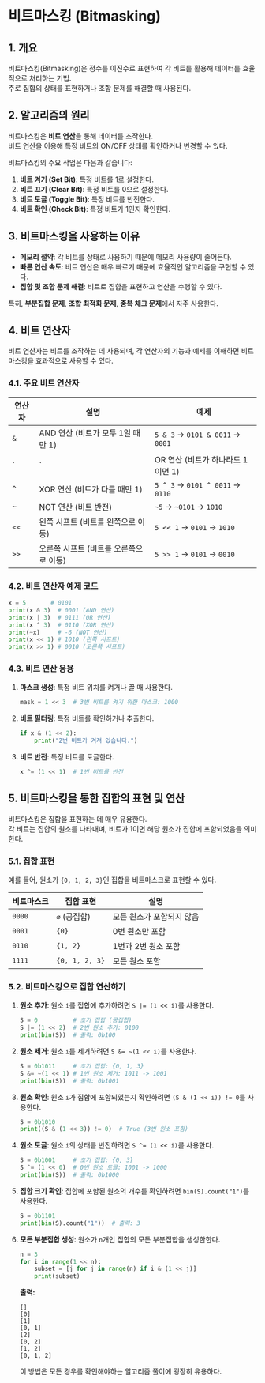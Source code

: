 # 비트마스킹 (Bitmasking)

## 1. 개요
비트마스킹(Bitmasking)은 정수를 이진수로 표현하여 각 비트를 활용해 데이터를 효율적으로 처리하는 기법.  
주로 집합의 상태를 표현하거나 조합 문제를 해결할 때 사용된다.

## 2. 알고리즘의 원리
비트마스킹은 **비트 연산**을 통해 데이터를 조작한다.  
비트 연산을 이용해 특정 비트의 ON/OFF 상태를 확인하거나 변경할 수 있다.

비트마스킹의 주요 작업은 다음과 같습니다:
1. **비트 켜기 (Set Bit)**: 특정 비트를 1로 설정한다.
2. **비트 끄기 (Clear Bit)**: 특정 비트를 0으로 설정한다.
3. **비트 토글 (Toggle Bit)**: 특정 비트를 반전한다.
4. **비트 확인 (Check Bit)**: 특정 비트가 1인지 확인한다.

## 3. 비트마스킹을 사용하는 이유
- **메모리 절약**: 각 비트를 상태로 사용하기 때문에 메모리 사용량이 줄어든다.
- **빠른 연산 속도**: 비트 연산은 매우 빠르기 때문에 효율적인 알고리즘을 구현할 수 있다.
- **집합 및 조합 문제 해결**: 비트로 집합을 표현하고 연산을 수행할 수 있다.

특히, **부분집합 문제**, **조합 최적화 문제**, **중복 체크 문제**에서 자주 사용한다.

## 4. 비트 연산자

비트 연산자는 비트를 조작하는 데 사용되며, 각 연산자의 기능과 예제를 이해하면 비트마스킹을 효과적으로 사용할 수 있다.

### 4.1. 주요 비트 연산자

| **연산자** | **설명**                     | **예제**                             |
|------------|-----------------------------|-------------------------------------|
| `&`       | AND 연산 (비트가 모두 1일 때만 1) | `5 & 3` → `0101 & 0011` → `0001`    |
| `|`       | OR 연산 (비트가 하나라도 1이면 1) | `5 | 3` → `0101 | 0011` → `0111`    |
| `^`       | XOR 연산 (비트가 다를 때만 1)     | `5 ^ 3` → `0101 ^ 0011` → `0110`   |
| `~`       | NOT 연산 (비트 반전)             | `~5` → `~0101` → `1010`            |
| `<<`      | 왼쪽 시프트 (비트를 왼쪽으로 이동) | `5 << 1` → `0101` → `1010`         |
| `>>`      | 오른쪽 시프트 (비트를 오른쪽으로 이동)| `5 >> 1` → `0101` → `0010`       |

### 4.2. 비트 연산자 예제 코드
```python
x = 5       # 0101
print(x & 3)  # 0001 (AND 연산)
print(x | 3)  # 0111 (OR 연산)
print(x ^ 3)  # 0110 (XOR 연산)
print(~x)     # -6 (NOT 연산)
print(x << 1) # 1010 (왼쪽 시프트)
print(x >> 1) # 0010 (오른쪽 시프트)
```

### 4.3. 비트 연산 응용
1. **마스크 생성**: 특정 비트 위치를 켜거나 끌 때 사용한다.
    ```python
    mask = 1 << 3  # 3번 비트를 켜기 위한 마스크: 1000
    ```
2. **비트 필터링**: 특정 비트를 확인하거나 추출한다.
    ```python
    if x & (1 << 2):
        print("2번 비트가 켜져 있습니다.")
    ```
3. **비트 반전**: 특정 비트를 토글한다.
    ```python
    x ^= (1 << 1)  # 1번 비트를 반전
    ```

## 5. 비트마스킹을 통한 집합의 표현 및 연산

비트마스킹은 집합을 표현하는 데 매우 유용한다.  
각 비트는 집합의 원소를 나타내며, 비트가 1이면 해당 원소가 집합에 포함되었음을 의미한다.

### 5.1. 집합 표현

예를 들어, 원소가 `{0, 1, 2, 3}`인 집합을 비트마스크로 표현할 수 있다.

| **비트마스크** | **집합 표현**           | **설명**                    |
|----------------|-------------------------|-----------------------------|
| `0000`        | `∅` (공집합)           | 모든 원소가 포함되지 않음       |
| `0001`        | `{0}`                   | 0번 원소만 포함              |
| `0110`        | `{1, 2}`                | 1번과 2번 원소 포함           |
| `1111`        | `{0, 1, 2, 3}`          | 모든 원소 포함               |

### 5.2. 비트마스킹으로 집합 연산하기

1. **원소 추가**: 원소 `i`를 집합에 추가하려면 `S |= (1 << i)`를 사용한다.
    ```python
    S = 0          # 초기 집합 (공집합)
    S |= (1 << 2)  # 2번 원소 추가: 0100
    print(bin(S))  # 출력: 0b100
    ```

2. **원소 제거**: 원소 `i`를 제거하려면 `S &= ~(1 << i)`를 사용한다.
    ```python
    S = 0b1011     # 초기 집합: {0, 1, 3}
    S &= ~(1 << 1) # 1번 원소 제거: 1011 -> 1001
    print(bin(S))  # 출력: 0b1001
    ```

3. **원소 확인**: 원소 `i`가 집합에 포함되었는지 확인하려면 `(S & (1 << i)) != 0`를 사용한다.
    ```python
    S = 0b1010
    print((S & (1 << 3)) != 0)  # True (3번 원소 포함)
    ```

4. **원소 토글**: 원소 `i`의 상태를 반전하려면 `S ^= (1 << i)`를 사용한다.
    ```python
    S = 0b1001     # 초기 집합: {0, 3}
    S ^= (1 << 0)  # 0번 원소 토글: 1001 -> 1000
    print(bin(S))  # 출력: 0b1000
    ```

5. **집합 크기 확인**: 집합에 포함된 원소의 개수를 확인하려면 `bin(S).count("1")`를 사용한다.
    ```python
    S = 0b1101
    print(bin(S).count("1"))  # 출력: 3
    ```

6. **모든 부분집합 생성**: 원소가 `n`개인 집합의 모든 부분집합을 생성한한다.
    ```python
    n = 3
    for i in range(1 << n):
        subset = [j for j in range(n) if i & (1 << j)]
        print(subset)
    ```
    **출력:**
    ```
    []
    [0]
    [1]
    [0, 1]
    [2]
    [0, 2]
    [1, 2]
    [0, 1, 2]
    ```

    이 방법은 모든 경우를 확인해야하는 알고리즘 풀이에 굉장히 유용하다.
